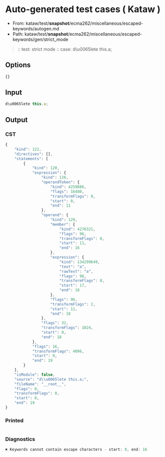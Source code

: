 # Auto-generated test cases ( Kataw )
- From: kataw/test/__snapshot__/ecma262/miscellaneous/escaped-keywords/autogen.md
- Path: kataw/test/__snapshot__/ecma262/miscellaneous/escaped-keywords/gen/strict_mode
> :: test: strict mode
> :: case: d\u0065lete this.a;
## Options

`````js
{}
`````
## Input

`````js
d\u0065lete this.a;
`````
## Output

### CST

```javascript
{
    "kind": 122,
    "directives": [],
    "statements": [
        {
            "kind": 120,
            "expression": {
                "kind": 126,
                "operandToken": {
                    "kind": 4259886,
                    "flags": 16480,
                    "transformFlags": 0,
                    "start": 0,
                    "end": 11
                },
                "operand": {
                    "kind": 129,
                    "member": {
                        "kind": 4276321,
                        "flags": 96,
                        "transformFlags": 0,
                        "start": 11,
                        "end": 16
                    },
                    "expression": {
                        "kind": 134299649,
                        "text": "a",
                        "rawText": "a",
                        "flags": 96,
                        "transformFlags": 0,
                        "start": 17,
                        "end": 18
                    },
                    "flags": 96,
                    "transformFlags": 2,
                    "start": 11,
                    "end": 18
                },
                "flags": 32,
                "transformFlags": 1024,
                "start": 0,
                "end": 18
            },
            "flags": 16,
            "transformFlags": 4096,
            "start": 0,
            "end": 19
        }
    ],
    "isModule": false,
    "source": "d\\u0065lete this.a;",
    "fileName": "__root__",
    "flags": 0,
    "transformFlags": 0,
    "start": 0,
    "end": 19
}
```

### Printed

```javascript

```

### Diagnostics

```javascript
✖ Keywords cannot contain escape characters - start: 0, end: 16

```


